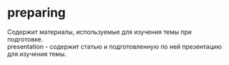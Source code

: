 # preparing
Содержит материалы, используемые для изучения темы при подготовке.  
presentation - содержит статью и подготовленную по ней презентацию для изучения темы.
